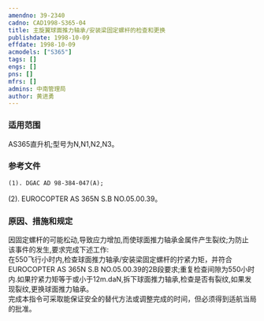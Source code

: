 ```yaml
---
amendno: 39-2340  
cadno: CAD1998-S365-04  
title: 主旋翼球面推力轴承/安装梁固定螺杆的检查和更换  
publishdate: 1998-10-09  
effdate: 1998-10-09  
acmodels: ["S365"]  
tags: []  
engs: []  
pns: []  
mfrs: []  
admins: 中南管理局  
author: 黄进勇  
---
```

  
### 适用范围  
AS365直升机;型号为N,N1,N2,N3。  
  
<!--more-->  
### 参考文件  
    (1). DGAC AD 98-384-047(A);  
(2). EUROCOPTER AS 365N S.B NO.05.00.39。  
  
### 原因、措施和规定  
因固定螺杆的可能松动,导致应力增加,而使球面推力轴承金属件产生裂纹;为防止 该事件的发生,要求完成下述工作:  
    在550飞行小时内,检查球面推力轴承/安装梁固定螺杆的拧紧力矩，并符合EUROCOPTER AS 365N S.B NO.05.00.39的2B段要求;重复检查间隙为550小时内.如果拧紧力矩等于或小于12m.daN,拆下球面推力轴承,检查是否有裂纹,如果发现裂纹,更换球面推力轴承。  
    完成本指令可采取能保证安全的替代方法或调整完成的时间，但必须得到适航当局的批准。  
